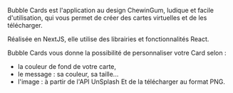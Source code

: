 Bubble Cards est l'application au design ChewinGum, ludique et facile d'utilisation, qui vous permet de créer des cartes virtuelles et de les télécharger.

Réalisée en NextJS, elle utilise des librairies et fonctionnalités React.

Bubble Cards vous donne la possibilité de personnaliser votre Card selon : 
- la couleur de fond de votre carte,
- le message : sa couleur, sa taille...
- l'image : à partir de l'API UnSplash
Et de la télécharger au format PNG.

